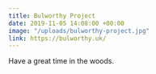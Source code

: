 ```yaml
---
title: Bulworthy Project
date: 2019-11-05 14:08:00 +00:00
image: "/uploads/bulworthy-project.jpg"
link: https://bulworthy.uk/
---
```


Have a great time in the woods.